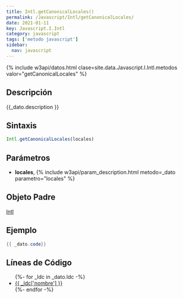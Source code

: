 ```yaml
---
title: Intl.getCanonicalLocales()
permalink: /Javascript/Intl/getCanonicalLocales/
date: 2021-01-11
key: Javascript.I.Intl
category: javascript
tags: ['metodo javascript']
sidebar: 
  nav: javascript
---
```


{% include w3api/datos.html clase=site.data.Javascript.I.Intl.metodos valor="getCanonicalLocales" %}

## Descripción
{{_dato.description }}

## Sintaxis
~~~javascript
Intl.getCanonicalLocales(locales)
~~~

## Parámetros
* **locales**,  {% include w3api/param_description.html metodo=_dato parametro="locales" %}

## Objeto Padre
[Intl](/Javascript/Intl/)

## Ejemplo
~~~java
{{ _dato.code}}
~~~

## Líneas de Código
<ul>
{%- for _ldc in _dato.ldc -%}
   <li>
       <a href="{{_ldc['url'] }}">{{ _ldc['nombre'] }}</a>
   </li>
{%- endfor -%}
</ul>
